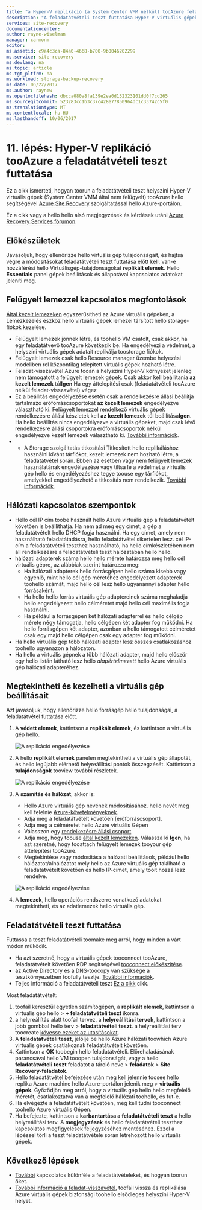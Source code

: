 ```yaml
---
title: "a Hyper-V replikáció (a System Center VMM nélkül) tooAzure feladatátvételi teszt aaaRun |} Microsoft Docs"
description: "A feladatátvételi teszt futtatása Hyper-V virtuális gépek replikálása hello Azure Site Recovery szolgáltatással tooAzure szüksége hello lépéseket foglalja össze."
services: site-recovery
documentationcenter: 
author: rayne-wiselman
manager: carmonm
editor: 
ms.assetid: c9a4c3ca-84a0-4668-b700-9b0046202299
ms.service: site-recovery
ms.devlang: na
ms.topic: article
ms.tgt_pltfrm: na
ms.workload: storage-backup-recovery
ms.date: 06/22/2017
ms.author: raynew
ms.openlocfilehash: dbcca080a8fa139e2ea0d132323101dd0f7cd265
ms.sourcegitcommit: 523283cc1b3c37c428e77850964dc1c33742c5f0
ms.translationtype: MT
ms.contentlocale: hu-HU
ms.lasthandoff: 10/06/2017
---
```

# <a name="step-11-run-a-test-failover-for-hyper-v-replication-tooazure"></a>11. lépés: Hyper-V replikáció tooAzure a feladatátvételi teszt futtatása

Ez a cikk ismerteti, hogyan toorun a feladatátvételi teszt helyszíni Hyper-V virtuális gépek (System Center VMM által nem felügyelt) tooAzure hello segítségével [Azure Site Recovery](site-recovery-overview.md) szolgáltatással hello Azure-portálon.

Ez a cikk vagy a hello hello alsó megjegyzések és kérdések utáni [Azure Recovery Services fórumon](https://social.msdn.microsoft.com/forums/azure/home?forum=hypervrecovmgr).

## <a name="before-you-start"></a>Előkészületek

Javasoljuk, hogy ellenőrizze hello virtuális gép tulajdonságait, és hajtsa végre a módosításokat feladatátvételi teszt futtatása előtt kell. van-e hozzáférési hello Virtuálisgép-tulajdonságokat **replikált elemek**. Hello **Essentials** panel gépek beállítások és állapotával kapcsolatos adatokat jeleníti meg.

## <a name="managed-disk-considerations"></a>Felügyelt lemezzel kapcsolatos megfontolások

[Által kezelt lemezeken](../virtual-machines/windows/managed-disks-overview.md) egyszerűsítheti az Azure virtuális gépeken, a Lemezkezelés eszköz hello virtuális gépek lemezei társított hello storage-fiókok kezelése. 

- Felügyelt lemezek jönnek létre, és toohello VM csatolt, csak akkor, ha egy feladatátvevő tooAzure következik be. Ha engedélyezi a védelmet, a helyszíni virtuális gépek adatait replikálja toostorage fiókok.
- Felügyelt lemezek csak hello Resource manager üzembe helyezési modellben rel központilag telepített virtuális gépek hozható létre.
- Feladat-visszavétel Azure tooan a helyszíni Hyper-V környezet jelenleg nem támogatott a felügyelt lemezek gépek. Csak akkor kell beállítania **az kezelt lemezek** túl**Igen** Ha egy áttelepítési csak (feladatátvételi tooAzure nélkül feladat-visszavétel) végez
- Ez a beállítás engedélyezése esetén csak a rendelkezésre állási beállítja tartalmazó erőforráscsoportokat **az kezelt lemezek** engedélyezve választható ki. Felügyelt lemezzel rendelkező virtuális gépek rendelkezésre állási készletek kell **az kezelt lemezek** túl beállítása**Igen**. Ha hello beállítás nincs engedélyezve a virtuális gépeket, majd csak lévő rendelkezésre állási csoportokra erőforráscsoportok nélkül engedélyezve kezelt lemezek választható ki. [További információk](https://docs.microsoft.com/azure/virtual-machines/windows/manage-availability#use-managed-disks-for-vms-in-an-availability-set).
- - A Storage szolgáltatás titkosítási Titkosított hello replikáláshoz használni kívánt tárfiókot, kezelt lemezek nem hozható létre, a feladatátvétel során. Ebben az esetben vagy nem felügyelt lemezek használatának engedélyezése vagy tiltsa le a védelmet a virtuális gép hello és engedélyezéshez tegye toouse egy tárfiókot, amelyekkel engedélyezhető a titkosítás nem rendelkezik. [További információk](https://docs.microsoft.com/azure/storage/storage-managed-disks-overview#managed-disks-and-encryption).

 
## <a name="network-considerations"></a>Hálózati kapcsolatos szempontok
    
- Hello cél IP cím toobe használt hello Azure virtuális gép a feladatátvételt követően is beállíthatja. Ha nem ad meg egy címet, a gép a feladatátvételt hello DHCP fogja használni. Ha egy címet, amely nem használható feladatátadásra, hello feladatátvétel sikertelen lesz. cél IP-cím a feladatátvételi teszthez használható, ha hello címkészletében nem áll rendelkezésre a feladatátvételi teszt hálózatában hello hello.
- hálózati adapterek száma hello hello mérete határozza meg hello cél virtuális gépre, az alábbiak szerint határozza meg:
    - Ha hálózati adapterek hello forrásgépen hello száma kisebb vagy egyenlő, mint hello cél gép méretéhez engedélyezett adapterek toohello számát, majd hello cél lesz hello ugyanannyi adapter hello forrásaként.
    - Ha hello hello forrás virtuális gép adaptereinek száma meghaladja hello engedélyezett hello célméretet majd hello cél maximális fogja használni.
    - Ha például a forrásgépen két hálózati adapterrel és hello célgép mérete négy támogatja, hello célgépen két adapter fog működni. Ha hello forrásgépen két adapter, azonban a hello támogatott célméretet csak egy majd hello célgépen csak egy adapter fog működni.     
- Ha hello virtuális gép több hálózati adapter lesz összes csatlakozáshoz toohello ugyanazon a hálózaton.
- Ha hello a virtuális gépnek a több hálózati adapter, majd hello először egy hello listán látható lesz hello *alapértelmezett* hello Azure virtuális gép hálózati adapteréhez.


## <a name="view-and-manage-vm-settings"></a>Megtekintheti és kezelheti a virtuális gép beállításait

Azt javasoljuk, hogy ellenőrizze hello forrásgép hello tulajdonságai, a feladatátvétel futtatása előtt.

1. A **védett elemek**, kattintson a **replikált elemek**, és kattintson a virtuális gép hello.

    ![A replikáció engedélyezése](./media/hyper-v-site-walkthrough-test-failover/test-failover1.png)
2. A hello **replikált elemek** panelen megtekintheti a virtuális gép állapotát, és hello legújabb elérhető helyreállítási pontok összegzését. Kattintson a **tulajdonságok** tooview további részletek.

    ![A replikáció engedélyezése](./media/hyper-v-site-walkthrough-test-failover/test-failover2.png)
3. A **számítás és hálózat**, akkor is:
    - Hello Azure virtuális gép nevének módosításához. hello nevét meg kell felelnie [Azure-követelményeknek](site-recovery-support-matrix-to-azure.md#failed-over-azure-vm-requirements).
    - Adja meg a feladatátvételt követően [erőforráscsoport].
    - Adja meg a célméretet hello Azure virtuális Gépen
    - Válasszon egy [rendelkezésre állási csoport](../virtual-machines/windows/tutorial-availability-sets.md).
    - Adja meg, hogy toouse [által kezelt lemezeken](#managed-disk-considerations). Válassza ki **Igen**, ha azt szeretné, hogy tooattach felügyelt lemezek tooyour gép áttelepítési tooAzure.
    - Megtekintése vagy módosítása a hálózati beállítások, például hello hálózatot/alhálózatot mely hello az Azure virtuális gép található a feladatátvételt követően és hello IP-címet, amely tooit hozzá lesz rendelve.

    ![A replikáció engedélyezése](./media/hyper-v-site-walkthrough-test-failover/test-failover4.png)
4. A **lemezek**, hello operációs rendszerre vonatkozó adatokat megtekintheti, és az adatlemezek hello virtuális gép.


## <a name="run-a-test-failover"></a>Feladatátvételi teszt futtatása

Futtassa a teszt feladatátvételi toomake meg arról, hogy minden a várt módon működik.

- Ha azt szeretné, hogy a virtuális gépek tooconnect tooAzure, feladatátvételt követően RDP segítségével [tooconnect előkészítése](site-recovery-test-failover-to-azure.md#prepare-to-connect-to-azure-vms-after-failover).
 - az Active Directory és a DNS-toocopy van szüksége a tesztkörnyezetben toofully tesztje. [További információk](site-recovery-active-directory.md#test-failover-considerations).
 - Teljes információ a feladatátvételi teszt [Ez a cikk](site-recovery-test-failover-to-azure.md) cikk.
 
 Most feladatátvételt:

1. toofail keresztül egyetlen számítógépen, a **replikált elemek**, kattintson a virtuális gép hello > **+ feladatátvételi teszt** ikonra.
2. a helyreállítás alatt toofail tervez, a **helyreállítási tervek**, kattintson a jobb gombbal hello terv > **feladatátvételi teszt**. a helyreállítási terv toocreate [kövesse ezeket az utasításokat](site-recovery-create-recovery-plans.md).
3. A **feladatátvételi teszt**, jelölje be hello Azure hálózati toowhich Azure virtuális gépek csatlakoznak feladatátvételt követően.
4. Kattintson a **OK** toobegin hello feladatátvételi. Előrehaladásának parancsával hello VM tooopen tulajdonságát, vagy a hello **feladatátvételi teszt** feladatot a tároló neve > **feladatok** > **Site Recovery-feladatok**.
5. Hello feladatátvétel befejezése után meg kell jelennie toosee hello replika Azure machine hello Azure-portálon jelenik meg > **virtuális gépek**. Győződjön meg arról, hogy a virtuális gép hello hello megfelelő méretét, csatlakoztatva van a megfelelő hálózati toohello, és fut-e.
6. Ha elvégezte a feladatátvételt követően, meg kell tudni tooconnect toohello Azure virtuális Gépen.
7. Ha befejezte, kattintson a **karbantartása a feladatátvételi teszt** a hello helyreállítási terv. A **megjegyzések** és hello feladatátvételi teszthez kapcsolatos megfigyelések feljegyzéséhez mentéséhez. Ezzel a lépéssel törli a teszt feladatátvétele során létrehozott hello virtuális gépek.



## <a name="next-steps"></a>Következő lépések

- [További](site-recovery-failover.md) kapcsolatos különféle a feladatátvételeket, és hogyan toorun őket.
- [További információ a feladat-visszavétel](site-recovery-failback-from-azure-to-hyper-v.md), toofail vissza és replikálása Azure virtuális gépek biztonsági toohello elsődleges helyszíni Hyper-V helyet.

